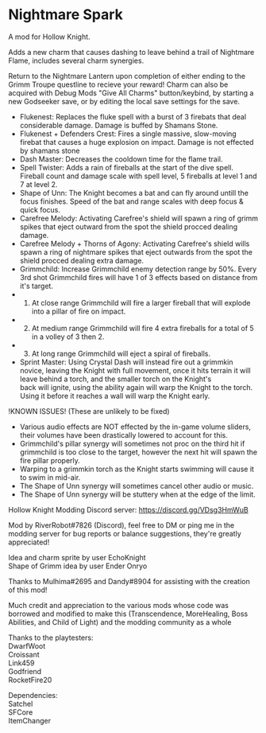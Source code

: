 ﻿# Nightmare Spark
A mod for Hollow Knight.


Adds a new charm that causes dashing to leave behind a trail of Nightmare Flame, includes several charm synergies.


Return to the Nightmare Lantern upon completion of either ending to the Grimm Troupe questline to recieve your reward!
Charm can also be acquired with Debug Mods "Give All Charms" button/keybind, by starting a new Godseeker save, or by editing the local save settings for the save.


* Flukenest: Replaces the fluke spell with a burst of 3 firebats that deal considerable damage. Damage is buffed by Shamans Stone.
* Flukenest + Defenders Crest: Fires a single massive, slow-moving firebat that causes a huge explosion on impact.  Damage is not effected by shamans stone
* Dash Master: Decreases the cooldown time for the flame trail.
* Spell Twister: Adds a rain of fireballs at the start of the dive spell. Fireball count and damage scale with spell level, 5 fireballs at level 1 and 7 at level 2.
* Shape of Unn: The Knight becomes a bat and can fly around untill the focus finishes. Speed of the bat and range scales with deep focus & quick focus. 
* Carefree Melody: Activating Carefree's shield will spawn a ring of grimm spikes that eject outward from the spot the shield procced dealing damage.
* Carefree Melody + Thorns of Agony: Activating Carefree's shield wills spawn a ring of nightmare spikes that eject outwards from the spot the shield procced dealing extra damage.
* Grimmchild: Increase Grimmchild enemy detection range by 50%. Every 3rd shot Grimmchild fires will have 1 of 3 effects based on distance from it's target.
* 1. At close range Grimmchild will fire a larger fireball that will explode into a pillar of fire on impact.
* 2. At medium range Grimmchild will fire 4 extra fireballs for a total of 5 in a volley of 3 then 2.
* 3. At long range Grimmchild will eject a spiral of fireballs.
* Sprint Master: Using Crystal Dash will instead fire out a grimmkin novice, leaving the Knight with full movement, once it hits terrain it will leave behind a torch, and the smaller torch on the Knight's   
back will ignite, using the ability again will warp the Knight to the torch. Using it before it reaches a wall will warp the Knight early.

!KNOWN ISSUES! (These are unlikely to be fixed)
- Various audio effects are NOT effected by the in-game volume sliders, their volumes have been drastically lowered to account for this.
- Grimmchild's pillar synergy will sometimes not proc on the third hit if grimmchild is too close to the target, however the next hit will spawn the fire pillar properly.
- Warping to a grimmkin torch as the Knight starts swimming will cause it to swim in mid-air.
- The Shape of Unn synergy will sometimes cancel other audio or music.
- The Shape of Unn synergy will be stuttery when at the edge of the limit.

Hollow Knight Modding Discord server: https://discord.gg/VDsg3HmWuB  

Mod by RiverRobot#7826 (Discord), feel free to DM or ping me in the modding server for bug reports or balance suggestions, they're greatly appreciated!  

Idea and charm sprite by user EchoKnight   
Shape of Grimm idea by user Ender Onryo  

Thanks to Mulhima#2695 and Dandy#8904 for assisting with the creation of this mod!  
 
Much credit and appreciation to the various mods whose code was borrowed and modified to make this (Transcendence, MoreHealing, Boss Abilities, and Child of Light) and the modding community as a whole  


Thanks to the playtesters:  
DwarfWoot  
Croissant  
Link459  
Godfriend  
RocketFire20  

Dependencies:  
Satchel   
SFCore  
ItemChanger  
